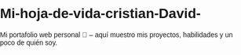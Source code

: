 # Mi-hoja-de-vida-cristian-David-
Mi portafolio web personal 🚀 – aquí muestro mis proyectos, habilidades y un poco de quién soy.
<!DOCTYPE html>
<html lang="es">
<head>
    <meta charset="UTF-8">
    <meta name="viewport" content="width=device-width, initial-scale=1.0">
    <title>Hoja de Vida</title>
    <style>
        body {
            background-image: url('https://i.ibb.co/6RGjMj9N/1000066679.jpg');
            background-size: contain; /* Ajusta la imagen para que se vea completa */
            background-repeat: no-repeat; /* Evita que se repita */
            background-position: center; /* Centra la imagen */
            background-attachment: fixed; /* Hace que la imagen quede fija al hacer scroll */
            font-family: Arial, sans-serif;
            margin: 0;
            padding: 0;

            /* Fondo blanco semi-transparente para que el texto sea legible */
            background-color: rgba(255, 255, 255, 0.8);
            background-blend-mode: lighten;
        }

        .titulo {
            text-align: center;
            font-size: 3em;
            color: black;
            margin-top: 20px;
        }

        .datos-personales {
            font-size: 1em;
            color: red;
            font-weight: bold;
            display: flex;
            align-items: center;
            justify-content: center;
            padding: 20px;
        }

        .datos-personales img {
            width: 100px;
            height: 100px;
            margin-right: 20px;
            border-radius: 50%;
            border: 3px solid black;
        }

        .datos-personales span {
            font-size: 0.9em;
            text-decoration: underline;
            color: black;
            font-weight: bold;
        }

        .descripcion-personal {
            text-align: center;
            color: green;
            font-weight: bold;
            font-style: italic;
            padding: 20px;
        }

        h2 {
            text-align: center;
            margin-top: 20px;
            color: black;
        }

        table {
            border-collapse: collapse;
            width: 90%;
            margin: 20px auto;
            border: 3px solid black;
        }

        th, td {
            border: 1px solid black;
            padding: 10px;
            text-align: center;
        }

        th {
            background-color: #f0f0f0;
        }

        @media (max-width: 600px) {
            .datos-personales {
                flex-direction: column;
                text-align: center;
            }

            .datos-personales img {
                margin-bottom: 10px;
                margin-right: 0;
            }
        }
    </style>
</head>
<body>
    <h1 class="titulo">Hoja de Vida</h1>
    <div class="datos-personales">
        <img src="https://i.ibb.co/3YdMBtCt/1000060488.jpg" alt="Foto de Cristian">
        <div>
            <p>Nombre: <span>Cristian</span></p>
            <p>Apellido: <span>González</span></p>
            <p>Edad: <span>17 años</span></p>
            <p>Fecha de nacimiento: <span>05/10/2008</span></p>
        </div>
    </div>
    <p class="descripcion-personal">
        Soy un joven apasionado por la producción agropecuaria que actualmente estoy cursando 
        el programa de Técnico en Producción Agropecuaria en el SENA. Paralelamente, estoy 
        terminando mis estudios en el colegio, lo que me permite combinar mis habilidades técnicas 
        con una sólida formación académica.
    </p>

    <!-- Título de la tabla -->
    <h2>Asignaturas que evalúa el ICFES</h2>

    <table>
        <tr>
            <th>Materia</th>
            <th>N1</th>
            <th>N2</th>
            <th>Promedio</th>
        </tr>
        <tr>
            <td>Matemáticas</td>
            <td>8.5</td>
            <td>9.5</td>
            <td>9.0</td>
        </tr>
        <tr>
            <td>Sociales</td>
            <td>8.0</td>
            <td>8.5</td>
            <td>8.25</td>
        </tr>
        <tr>
            <td>Inglés</td>
            <td>8.3</td>
            <td>8.5</td>
            <td>8.4</td>
        </tr>
        <tr>
            <td>Lectura crítica</td>
            <td>9.0</td>
            <td>8.5</td>
            <td>8.75</td>
        </tr>
        <tr>
            <td>Naturales</td>
            <td>9.0</td>
            <td>8.6</td>
            <td>8.8</td>
        </tr>
    </table>
</body>
</html>

